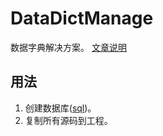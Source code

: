 # DataDictManage
数据字典解决方案。
[文章说明](https://github.com/hulang1024/notes/blob/master/data-dict.md)
## 用法
1. 创建数据库([sql](src/sql/))。
2. 复制所有源码到工程。
